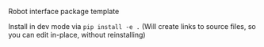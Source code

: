 Robot interface package template

Install in dev mode via `pip install -e .`
(Will create links to source files, so you can edit in-place, without reinstalling)